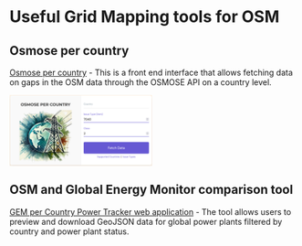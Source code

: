 # Useful Grid Mapping tools for OSM

## Osmose per country 
[Osmose per country](https://github.com/open-energy-transition/osmose_per_country) - This is a front end interface that allows fetching data on gaps in the OSM data through the OSMOSE API on a country level.


<img src="images/osmose_api.png" align="center" width="250">

## OSM and Global Energy Monitor comparison tool
[GEM per Country Power Tracker web application](https://github.com/open-energy-transition/gem_per_country) - The tool allows users to preview and download GeoJSON data for global power plants filtered by country and power plant status.


